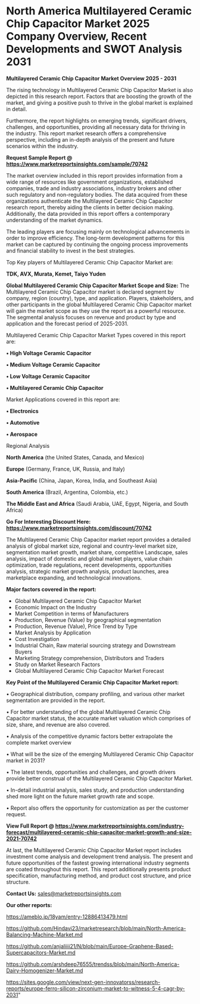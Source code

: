 # North America Multilayered Ceramic Chip Capacitor Market 2025 Company Overview, Recent Developments and SWOT Analysis 2031

<Strong> Multilayered Ceramic Chip Capacitor Market Overview 2025 - 2031</strong>

The rising technology in Multilayered Ceramic Chip Capacitor Market is also depicted in this research report. Factors that are boosting the growth of the market, and giving a positive push to thrive in the global market is explained in detail.

Furthermore, the report highlights on emerging trends, significant drivers, challenges, and opportunities, providing all necessary data for thriving in the industry. This report market research offers a comprehensive perspective, including an in-depth analysis of the present and future scenarios within the industry.

<strong>Request Sample Report @ <a href=https://www.marketreportsinsights.com/sample/70742>https://www.marketreportsinsights.com/sample/70742</a></strong>

The market overview included in this report provides information from a wide range of resources like government organizations, established companies, trade and industry associations, industry brokers and other such regulatory and non-regulatory bodies. The data acquired from these organizations authenticate the Multilayered Ceramic Chip Capacitor research report, thereby aiding the clients in better decision making. Additionally, the data provided in this report offers a contemporary understanding of the market dynamics.

The leading players are focusing mainly on technological advancements in order to improve efficiency. The long-term development patterns for this market can be captured by continuing the ongoing process improvements and financial stability to invest in the best strategies.

Top Key players of Multilayered Ceramic Chip Capacitor Market are:

<strong>TDK, AVX, Murata, Kemet, Taiyo Yuden</strong>

<strong><b>Global Multilayered Ceramic Chip Capacitor Market Scope and Size:</b></strong>
The Multilayered Ceramic Chip Capacitor market is declared segment by company, region (country), type, and application. Players, stakeholders, and other participants in the global Multilayered Ceramic Chip Capacitor market will gain the market scope as they use the report as a powerful resource. The segmental analysis focuses on revenue and product by type and application and the forecast period of 2025-2031.

Multilayered Ceramic Chip Capacitor Market Types covered in this report are:

<strong>• High Voltage Ceramic Capacitor

• Medium Voltage Ceramic Capacitor

• Low Voltage Ceramic Capacitor

• Multilayered Ceramic Chip Capacitor</strong>

Market Applications covered in this report are:

<strong>• Electronics

• Automotive

• Aerospace</strong> 

Regional Analysis

<strong>North America</strong> (the United States, Canada, and Mexico)

<strong>Europe</strong> (Germany, France, UK, Russia, and Italy)

<strong>Asia-Pacific</strong> (China, Japan, Korea, India, and Southeast Asia)

<strong>South America</strong> (Brazil, Argentina, Colombia, etc.)

<strong>The Middle East and Africa</strong> (Saudi Arabia, UAE, Egypt, Nigeria, and South Africa)

<strong>Go For Interesting Discount Here: <a href=https://www.marketreportsinsights.com/discount/70742>https://www.marketreportsinsights.com/discount/70742</a></strong>

The Multilayered Ceramic Chip Capacitor market report provides a detailed analysis of global market size, regional and country-level market size, segmentation market growth, market share, competitive Landscape, sales analysis, impact of domestic and global market players, value chain optimization, trade regulations, recent developments, opportunities analysis, strategic market growth analysis, product launches, area marketplace expanding, and technological innovations.

<strong><b>Major factors covered in the report:</b></strong>
<ul>
  <li>Global Multilayered Ceramic Chip Capacitor Market </li>
  <li>Economic Impact on the Industry</li>
  <li>Market Competition in terms of Manufacturers</li>
  <li>Production, Revenue (Value) by geographical segmentation</li>
  <li>Production, Revenue (Value), Price Trend by Type</li>
  <li>Market Analysis by Application</li>
  <li>Cost Investigation</li>
  <li>Industrial Chain, Raw material sourcing strategy and Downstream Buyers</li>
  <li>Marketing Strategy comprehension, Distributors and Traders</li>
  <li>Study on Market Research Factors</li>
  <li>Global Multilayered Ceramic Chip Capacitor Market Forecast</li>
</ul>

<strong><b>Key Point of the Multilayered Ceramic Chip Capacitor Market report:</b></strong>

• Geographical distribution, company profiling, and various other market segmentation are provided in the report.

• For better understanding of the global Multilayered Ceramic Chip Capacitor market status, the accurate market valuation which comprises of size, share, and revenue are also covered.

• Analysis of the competitive dynamic factors better extrapolate the complete market overview

• What will be the size of the emerging Multilayered Ceramic Chip Capacitor market in 2031?

• The latest trends, opportunities and challenges, and growth drivers provide better construal of the Multilayered Ceramic Chip Capacitor Market.

• In-detail industrial analysis, sales study, and production understanding shed more light on the future market growth rate and scope.

• Report also offers the opportunity for customization as per the customer request.

<strong><b>View Full Report @ <a href=https://www.marketreportsinsights.com/industry-forecast/multilayered-ceramic-chip-capacitor-market-growth-and-size-2021-70742>https://www.marketreportsinsights.com/industry-forecast/multilayered-ceramic-chip-capacitor-market-growth-and-size-2021-70742</a></b></strong>


At last, the Multilayered Ceramic Chip Capacitor Market report includes investment come analysis and development trend analysis. The present and future opportunities of the fastest growing international industry segments are coated throughout this report. This report additionally presents product specification, manufacturing method, and product cost structure, and price structure.

<strong>Contact Us:</strong>
sales@marketreportsinsights.com

<strong>Our other reports:</strong>

<a href=https://ameblo.jp/18yam/entry-12886413479.html>https://ameblo.jp/18yam/entry-12886413479.html</a>

<a href=https://github.com/Hindavi23/marketresearch/blob/main/North-America-Balancing-Machine-Market.md>https://github.com/Hindavi23/marketresearch/blob/main/North-America-Balancing-Machine-Market.md</a>

<a href=https://github.com/anjaliiii21/N/blob/main/Europe-Graphene-Based-Supercapacitors-Market.md>https://github.com/anjaliiii21/N/blob/main/Europe-Graphene-Based-Supercapacitors-Market.md</a>

<a href=https://github.com/arshdeep76555/trendss/blob/main/North-America-Dairy-Homogenizer-Market.md>https://github.com/arshdeep76555/trendss/blob/main/North-America-Dairy-Homogenizer-Market.md</a>

<a href=https://sites.google.com/view/next-gen-innovatorss/research-reports/europe-ferro-silicon-zirconium-market-to-witness-5-4-cagr-by-2031>https://sites.google.com/view/next-gen-innovatorss/research-reports/europe-ferro-silicon-zirconium-market-to-witness-5-4-cagr-by-2031</a>"
